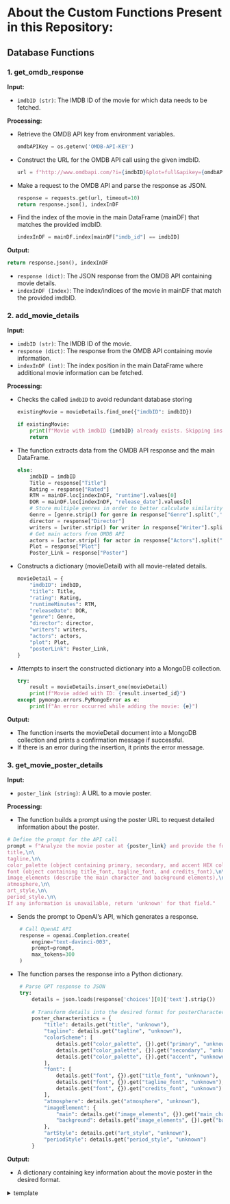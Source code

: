 # About the Custom Functions Present in this Repository:
## Database Functions
### 1. get_omdb_response
**Input:**
- `imdbID (str)`: The IMDB ID of the movie for which data needs to be fetched.

**Processing:**
- Retrieve the OMDB API key from environment variables.  
    ```python
    omdbAPIKey = os.getenv('OMDB-API-KEY')
    ```
- Construct the URL for the OMDB API call using the given imdbID.
    ```python
    url = f"http://www.omdbapi.com/?i={imdbID}&plot=full&apikey={omdbAPIKey}"
    ```
- Make a request to the OMDB API and parse the response as JSON.
    ```python
    response = requests.get(url, timeout=10)
    return response.json(), indexInDF
    ```
- Find the index of the movie in the main DataFrame (mainDF) that matches the provided imdbID.
    ```python
    indexInDF = mainDF.index[mainDF["imdb_id"] == imdbID]
    ```
    
**Output:**  
```python
return response.json(), indexInDF
```
- `response (dict)`: The JSON response from the OMDB API containing movie details.
- `indexInDF (Index)`: The index/indices of the movie in mainDF that match the provided imdbID.

### 2. add_movie_details 
**Input:**
- `imdbID (str)`: The IMDB ID of the movie.
- `response (dict)`: The response from the OMDB API containing movie information.
- `indexInDF (int)`: The index position in the main DataFrame where additional movie information can be fetched.

**Processing:**
- Checks the called `imdbID` to avoid redundant database storing
    ```python
    existingMovie = movieDetails.find_one({"imdbID": imdbID})
    
    if existingMovie:
        print(f"Movie with imdbID {imdbID} already exists. Skipping insertion.")
        return    
    ```
- The function extracts data from the OMDB API response and the main DataFrame.
    ```python
    else:
        imdbID = imdbID
        Title = response["Title"]
        Rating = response["Rated"]
        RTM = mainDF.loc[indexInDF, "runtime"].values[0]
        DOR = mainDF.loc[indexInDF, "release_date"].values[0]
        # Store multiple genres in order to better calculate similarity score
        Genre = [genre.strip() for genre in response["Genre"].split(',')] 
        director = response["Director"]
        writers = [writer.strip() for writer in response["Writer"].split(",")]
        # Get main actors from OMDB API
        actors = [actor.strip() for actor in response["Actors"].split(",")]
        Plot = response["Plot"]
        Poster_Link = response["Poster"]
    ```
- Constructs a dictionary (movieDetail) with all movie-related details.
    ```python
    movieDetail = {
        "imdbID": imdbID,
        "title": Title,
        "rating": Rating,
        "runtimeMinutes": RTM,
        "releaseDate": DOR,
        "genre": Genre,
        "director": director,
        "writers": writers,
        "actors": actors,
        "plot": Plot,
        "posterLink": Poster_Link,
    }    
    ```
- Attempts to insert the constructed dictionary into a MongoDB collection.
    ```python
    try:
        result = movieDetails.insert_one(movieDetail)
        print(f"Movie added with ID: {result.inserted_id}")
    except pymongo.errors.PyMongoError as e:
        print(f"An error occurred while adding the movie: {e}")    
    ```

**Output:**  
- The function inserts the movieDetail document into a MongoDB collection and prints a confirmation message if successful.
- If there is an error during the insertion, it prints the error message.

### 3. get_movie_poster_details

**Input:**

- `poster_link (string)`: A URL to a movie poster.

**Processing:**

- The function builds a prompt using the poster URL to request detailed information about the poster.
```python
# Define the prompt for the API call
prompt = f"Analyze the movie poster at {poster_link} and provide the following information in a JSON format:\n\
title,\n\
tagline,\n\
color_palette (object containing primary, secondary, and accent HEX color codes),\n\
font (object containing title_font, tagline_font, and credits_font),\n\
image_elements (describe the main character and background elements),\n\
atmosphere,\n\
art_style,\n\
period_style.\n\
If any information is unavailable, return 'unknown' for that field."

```
- Sends the prompt to OpenAI’s API, which generates a response.
```python
    # Call OpenAI API
    response = openai.Completion.create(
        engine="text-davinci-003",
        prompt=prompt,
        max_tokens=300
    )
```
- The function parses the response into a Python dictionary.
```python
    # Parse GPT response to JSON
    try:
        details = json.loads(response['choices'][0]['text'].strip())
        
        # Transform details into the desired format for posterCharacteristics
        poster_characteristics = {
            "title": details.get("title", "unknown"),
            "tagline": details.get("tagline", "unknown"),
            "colorScheme": [
                details.get("color_palette", {}).get("primary", "unknown"),
                details.get("color_palette", {}).get("secondary", "unknown"),
                details.get("color_palette", {}).get("accent", "unknown")
            ],
            "font": [
                details.get("font", {}).get("title_font", "unknown"),
                details.get("font", {}).get("tagline_font", "unknown"),
                details.get("font", {}).get("credits_font", "unknown")
            ],
            "atmosphere": details.get("atmosphere", "unknown"),
            "imageElement": {
                "main": details.get("image_elements", {}).get("main_character", "unknown"),
                "background": details.get("image_elements", {}).get("background", "unknown")
            },
            "artStyle": details.get("art_style", "unknown"),
            "periodStyle": details.get("period_style", "unknown")
        }

```

**Output:**
- A dictionary containing key information about the movie poster in the desired format.





<details>
<summary>
template
</summary>
**Input:**

**Processing:**

- 
```python

```
- 
```python

```
- 
```python

```
- 
```python

```

**Output:**
</summary></details>